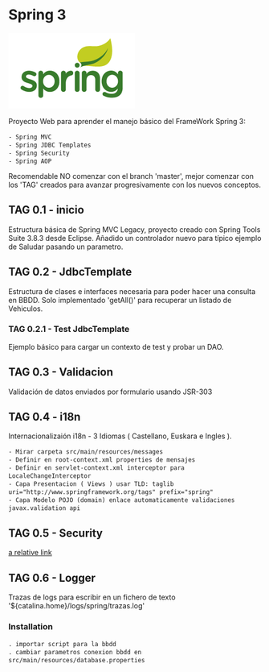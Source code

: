 # Spring 3
![Alt text](screenshot.png?raw=true 'logo spring')

Proyecto Web para aprender el manejo básico del FrameWork Spring 3:

	- Spring MVC
	- Spring JDBC Templates	
	- Spring Security
	- Spring AOP	 

Recomendable NO comenzar con el branch 'master', mejor comenzar con los 'TAG' creados para avanzar progresivamente con los nuevos conceptos.

## TAG 0.1 - inicio
Estructura básica de Spring MVC Legacy, proyecto creado con Spring Tools Suite 3.8.3 desde Eclipse.
Añadido un controlador nuevo para típico ejemplo de Saludar pasando un parametro.

## TAG 0.2 - JdbcTemplate
Estructura de clases e interfaces necesaria para poder hacer una consulta en BBDD. Solo implementado 'getAll()' para recuperar un listado de Vehiculos.
### TAG 0.2.1 - Test JdbcTemplate
Ejemplo básico para cargar un contexto de test y probar un DAO.

## TAG 0.3 - Validacion
Validación de datos enviados por formulario usando JSR-303

## TAG 0.4 - i18n
Internacionalizaión i18n - 3 Idiomas ( Castellano, Euskara e Ingles ).

	- Mirar carpeta src/main/resources/messages
	- Definir en root-context.xml properties de mensajes
	- Definir en servlet-context.xml interceptor para LocaleChangeInterceptor
	- Capa Presentacion ( Views ) usar TLD: taglib uri="http://www.springframework.org/tags" prefix="spring"
	- Capa Modelo POJO (domain) enlace automaticamente validaciones javax.validation api 

## TAG 0.5 - Security

[a relative link](doc/security.md)


	
## TAG 0.6 - Logger
Trazas de logs para escribir en un fichero de texto '${catalina.home}/logs/spring/trazas.log'

### Installation 

	. importar script para la bbdd
	. cambiar parametros conexion bbdd en src/main/resources/database.properties
	


